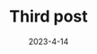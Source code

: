 ---
title: Third post
description: Third post.
date: '2023-4-14'
categories:
    - sveltekit
    - svelte
published: true
---